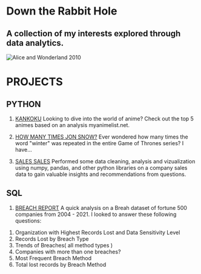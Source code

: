 # Down the Rabbit Hole 
## A collection of my interests explored through data analytics. 
![ Alice and Wonderland 2010](https://user-images.githubusercontent.com/85369154/132992922-35c9afab-09eb-4742-99ea-48fef2a6de82.png)
# PROJECTS

## PYTHON
1. [KANKOKU](https://github.com/AnneLynsha/Down-The-Rabbit-Hole/blob/main/Kankoku.ipynb)
Looking to dive into the world of anime? Check out the top 5 animes based on an analysis myanimelist.net.

2. [HOW MANY TIMES JON SNOW?](https://github.com/AnneLynsha/Down-The-Rabbit-Hole/blob/main/HOW%20MANY%20TIMES%20JON%20SOW.ipynb)
Ever wondered how many times the word "winter" was repeated in the entire Game of Thrones series? I have... 

3. [SALES SALES](https://github.com/AnneLynsha/Down-The-Rabbit-Hole/blob/bc6553a6c97ce14991cd94eb9cbdac090b4ec40e/SalesDataAnalysis.ipynb)
Performed some data cleaning, analysis and vizualization using numpy, pandas, and other python libraries on a company sales data to gain valuable insights and recommendations from questions. 

## SQL
1. [BREACH REPORT](https://github.com/AnneLynsha/Down-The-Rabbit-Hole/blob/main/BreachReportAnalysis.sql)
A quick analysis on a Breah dataset of fortune 500 companies from 2004 - 2021.
I looked to answer these following questions:
 1) Organization with Highest Records Lost and Data Sensitivity Level
 2) Records Lost by Breach Type
 3) Trends of Breaches( all method types )
 4) Companies with more than one breaches?
 5) Most Frequent Breach Method
 6) Total lost records by Breach Method 


